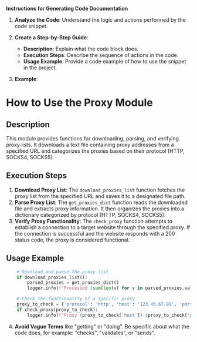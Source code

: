 **Instructions for Generating Code Documentation**

1. **Analyze the Code**: Understand the logic and actions performed by the code snippet.

2. **Create a Step-by-Step Guide**:
    - **Description**: Explain what the code block does.
    - **Execution Steps**: Describe the sequence of actions in the code.
    - **Usage Example**: Provide a code example of how to use the snippet in the project.

3. **Example**:

How to Use the Proxy Module
=========================================================================================

Description
-------------------------
This module provides functions for downloading, parsing, and verifying proxy lists. It downloads a text file containing proxy addresses from a specified URL and categorizes the proxies based on their protocol (HTTP, SOCKS4, SOCKS5).

Execution Steps
-------------------------
1. **Download Proxy List**: The `download_proxies_list` function fetches the proxy list from the specified URL and saves it to a designated file path.
2. **Parse Proxy List**: The `get_proxies_dict` function reads the downloaded file and extracts proxy information. It then organizes the proxies into a dictionary categorized by protocol (HTTP, SOCKS4, SOCKS5).
3. **Verify Proxy Functionality**: The `check_proxy` function attempts to establish a connection to a target website through the specified proxy. If the connection is successful and the website responds with a 200 status code, the proxy is considered functional.

Usage Example
-------------------------

```python
    # Download and parse the proxy list
    if download_proxies_list():
        parsed_proxies = get_proxies_dict()
        logger.info(f'Processed {sum(len(v) for v in parsed_proxies.values())} proxies.')

    # Check the functionality of a specific proxy
    proxy_to_check = {'protocol': 'http', 'host': '123.45.67.89', 'port': '8080'}
    if check_proxy(proxy_to_check):
        logger.info(f"Proxy {proxy_to_check['host']}:{proxy_to_check['port']} is working.")
```

4. **Avoid Vague Terms** like "getting" or "doing". Be specific about what the code does, for example: "checks", "validates", or "sends".